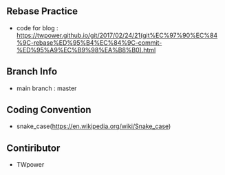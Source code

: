 ## Rebase Practice

- code for blog : https://twpower.github.io/git/2017/02/24/21(git%EC%97%90%EC%84%9C-rebase%ED%95%B4%EC%84%9C-commit-%ED%95%A9%EC%B9%98%EA%B8%B0).html

## Branch Info

- main branch : master

## Coding Convention

- snake_case(https://en.wikipedia.org/wiki/Snake_case)

## Contiributor

- TWpower
